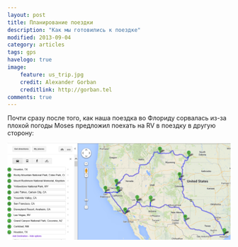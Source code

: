 ```yaml
---
layout: post
title: Планирование поездки
description: "Как мы готовились к поездке"
modified: 2013-09-04
category: articles
tags: gps
havelogo: true
image:
    feature: us_trip.jpg
    credit: Alexander Gorban
    creditlink: http://gorban.tel
comments: true
---
```


Почти сразу после того, как наша поездка во Флориду сорвалась из-за плохой погоды Moses предложил поехать на RV в поездку в другую сторону:

![Initial route](/images/initial_route.png)

